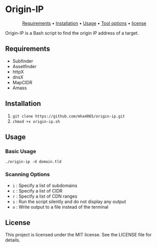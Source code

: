 # Origin-IP

<p align="center">
  <a href="#requirements">Requirements</a> •
  <a href="#installation">Installation</a> •
  <a href="#usage">Usage</a> •
  <a href="#scanning-options">Tool options</a> •
  <a href="#license">license</a>
</p>


Origin-IP is a Bash script to find the origin IP address of a target.

## Requirements
  - Subfinder
  - Assetfinder
  - httpX
  - dnsX
  - MapCIDR
  - Amass

## Installation
  1. `git clone https://github.com/mha4065/origin-ip.git`
  2. `chmod +x origin-ip.sh`

## Usage

### Basic Usage
`./origin-ip -d domain.tld`

### Scanning Options
- `i` : Specify a list of subdomains
- `c` : Specify a list of CIDR
- `r` : Specify a list of CDN ranges
- `s` : Run the script silently and do not display any output
- `o` : Write output to a file instead of the terminal

## License
This project is licensed under the MIT license. See the LICENSE file for details.
